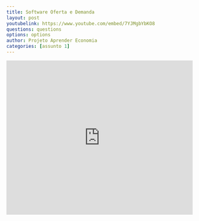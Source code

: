 ```yaml
---
title: Software Oferta e Demanda
layout: post
youtubelink: https://www.youtube.com/embed/7YJMgbYbKO8
questions: questions
options: options
author: Projeto Aprender Economia
categories: [assunto 1]
---
```


<iframe src="https://scratch.mit.edu/projects/73378962/embed" allowtransparency="true" width="485" height="402" frameborder="0" scrolling="no" allowfullscreen></iframe>